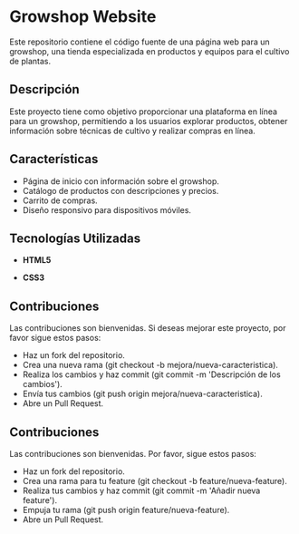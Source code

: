 
# Growshop Website

Este repositorio contiene el código fuente de una página web para un growshop, una tienda especializada en productos y equipos para el cultivo de plantas.
## Descripción

Este proyecto tiene como objetivo proporcionar una plataforma en línea para un growshop, permitiendo a los usuarios explorar productos, obtener información sobre técnicas de cultivo y realizar compras en línea.
## Características

- Página de inicio con información sobre el growshop.
- Catálogo de productos con descripciones y precios.
- Carrito de compras.
- Diseño responsivo para dispositivos móviles.
## Tecnologías Utilizadas

- **HTML5** 

- **CSS3** 

## Contribuciones
Las contribuciones son bienvenidas. Si deseas mejorar este proyecto, por favor sigue estos pasos:


- Haz un fork del repositorio.
- Crea una nueva rama (git checkout -b mejora/nueva-caracteristica).
- Realiza los cambios y haz commit (git commit -m 'Descripción de los cambios').
- Envía tus cambios (git push origin mejora/nueva-caracteristica).
- Abre un Pull Request.

## Contribuciones

Las contribuciones son bienvenidas. Por favor, sigue estos pasos:

- Haz un fork del repositorio.
- Crea una rama para tu feature (git checkout -b feature/nueva-feature).
- Realiza tus cambios y haz commit (git commit -m 'Añadir nueva feature').
- Empuja tu rama (git push origin feature/nueva-feature).
- Abre un Pull Request.

